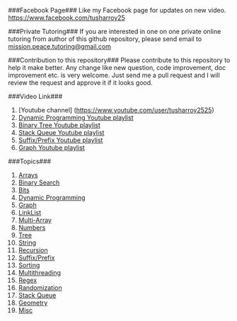 ###Facebook Page###
Like my Facebook page for updates on new video. https://www.facebook.com/tusharroy25 

###Private Tutoring###
If you are interested in one on one private online tutoring from author of this github repository, please send email to mission.peace.tutoring@gmail.com

###Contribution to this repository###
Please contribute to this repository to help it make better. Any change like new question, code improvement, doc improvement etc. is very welcome. Just send me a pull request and I will review the request and approve it if it looks good.

###Video Link###
1. [Youtube channel] (https://www.youtube.com/user/tusharroy2525)
2. [Dynamic Programming Youtube playlist](https://www.youtube.com/playlist?list=PLrmLmBdmIlpsHaNTPP_jHHDx_os9ItYXr)
3. [Binary Tree Youtube playlist](https://www.youtube.com/playlist?list=PLrmLmBdmIlpv_jNDXtJGYTPNQ2L1gdHxu)
4. [Stack Queue Youtube playlist](https://www.youtube.com/playlist?list=PLrmLmBdmIlptv-uwAgP8k5pGdlHedncq1)
5. [Suffix/Prefix Youtube playlist](https://www.youtube.com/playlist?list=PLrmLmBdmIlpvxhscYQdvfFNWU_pdkG5de)
6. [Graph Youtube playlist](https://www.youtube.com/playlist?list=PLrmLmBdmIlpu2f2g8ltqaaCZiq6GJvl1j)
 
###Topics###
1. [Arrays](https://github.com/mission-peace/interview/wiki/Arrays)
2. [Binary Search](https://github.com/mission-peace/interview/wiki/Binary-Search)
3. [Bits](https://github.com/mission-peace/interview/wiki/Bits)
4. [Dynamic Programming](https://github.com/mission-peace/interview/wiki/Dynamic-Programming)
5. [Graph](https://github.com/mission-peace/interview/wiki/Graph)
6. [LinkList](https://github.com/mission-peace/interview/wiki/LinkList)
7. [Multi-Array](https://github.com/mission-peace/interview/wiki/Multi-Array)
8. [Numbers](https://github.com/mission-peace/interview/wiki/Numbers)
9. [Tree](https://github.com/mission-peace/interview/wiki/Tree)
10. [String](https://github.com/mission-peace/interview/wiki/String)
11. [Recursion](https://github.com/mission-peace/interview/wiki/Recursion)
12. [Suffix/Prefix](https://github.com/mission-peace/interview/wiki/Suffix-Prefix)
13. [Sorting](https://github.com/mission-peace/interview/wiki/Sorting)
14. [Multithreading](https://github.com/mission-peace/interview/wiki/Multithreading)
15. [Regex](https://github.com/mission-peace/interview/wiki/Regex)
16. [Randomization](https://github.com/mission-peace/interview/wiki/Randomization)
17. [Stack Queue](https://github.com/mission-peace/interview/wiki/Stack-Queue)
18. [Geometry](https://github.com/mission-peace/interview/wiki/Geometry)
19. [Misc](https://github.com/mission-peace/interview/wiki/Misc)
